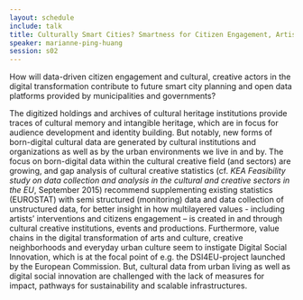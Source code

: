 ```yaml
---
layout: schedule
include: talk
title: Culturally Smart Cities? Smartness for Citizen Engagement, Artistic Intervention, Audience Development
speaker: marianne-ping-huang
session: s02
---
```


How will data-driven citizen engagement and cultural, creative actors in the
digital transformation contribute to future smart city planning and open data
platforms provided by municipalities and governments?

The digitized holdings and archives of cultural heritage institutions provide
traces of cultural memory and intangible heritage, which are in focus for
audience development and identity building. But notably, new forms of
born-digital cultural data are generated by cultural institutions and
organizations as well as by the urban environments we live in and by. The focus
on born-digital data within the cultural creative field (and sectors) are
growing, and gap analysis of cultural creative statistics (cf. *KEA Feasibility
study on data collection and analysis in the cultural and creative sectors in
the EU*, September 2015) recommend supplementing existing statistics (EUROSTAT)
with semi structured (monitoring) data and data collection of unstructured data,
for better insight in how multilayered values - including artists’ interventions
and citizens engagement – is created in and through cultural creative
institutions, events and productions. Furthermore, value chains in the digital
transformation of arts and culture, creative neighborhoods and everyday urban
culture seem to instigate Digital Social Innovation, which is at the focal point
of e.g. the DSI4EU-project launched by the European Commission. But, cultural
data from urban living as well as digital social innovation are challenged with
the lack of measures for impact, pathways for sustainability and scalable
infrastructures.
